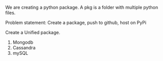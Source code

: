 


We are creating a python package.
A pkg is a folder with multiple python files.

Problem statement: Create a package, push to github, host on PyPi

Create a Unified package.
1. Mongodb
2. Cassandra
3. mySQL




